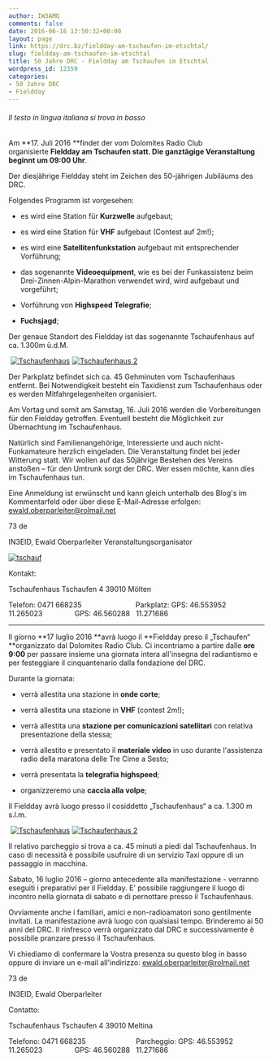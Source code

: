 ```yaml
---
author: IW3AMQ
comments: false
date: 2016-06-16 13:50:32+00:00
layout: page
link: https://drc.bz/fieldday-am-tschaufen-im-etschtal/
slug: fieldday-am-tschaufen-im-etschtal
title: 50 Jahre DRC - Fieldday am Tschaufen im Etschtal
wordpress_id: 12359
categories:
- 50 Jahre DRC
- Fieldday
---
```


###### _Il testo in lingua italiana si trova in basso_


Am **17. Juli 2016 **findet der vom Dolomites Radio Club organisierte **Fieldday am Tschaufen **statt. Die ganztägige Veranstaltung beginnt um** 09:00 Uhr**.

Der diesjährige Fieldday steht im Zeichen des 50-jährigen Jubiläums des DRC.

Folgendes Programm ist vorgesehen:



	
  * es wird eine Station für **Kurzwelle** aufgebaut;

	
  * es wird eine Station für **VHF** aufgebaut (Contest auf 2m!);

	
  * es wird eine **Satellitenfunkstation** aufgebaut mit entsprechender Vorführung;

	
  * das sogenannte **Videoequipment**, wie es bei der Funkassistenz beim Drei-Zinnen-Alpin-Marathon verwendet wird, wird aufgebaut und vorgeführt;

	
  * Vorführung von **Highspeed Telegrafie**;

	
  * **Fuchsjagd**;




Der genaue Standort des Fieldday ist das sogenannte Tschaufenhaus auf ca. 1.300m ü.d.M.




 [![Tschaufenhaus](https://drc.bz/wp-content/uploads/2016/06/Tschaufenhaus.jpg)](https://drc.bz/wp-content/uploads/2016/06/Tschaufenhaus.jpg) [![Tschaufenhaus 2](https://drc.bz/wp-content/uploads/2016/06/Tschaufenhaus-2.jpg)](https://drc.bz/wp-content/uploads/2016/06/Tschaufenhaus-2.jpg)




Der Parkplatz befindet sich ca. 45 Gehminuten vom Tschaufenhaus entfernt. Bei Notwendigkeit besteht ein Taxidienst zum Tschaufenhaus oder es werden Mitfahrgelegenheiten organisiert.


Am Vortag und somit am Samstag, 16. Juli 2016 werden die Vorbereitungen für den Fieldday getroffen. Eventuell besteht die Möglichkeit zur Übernachtung im Tschaufenhaus.

Natürlich sind Familienangehörige, Interessierte und auch nicht-Funkamateure herzlich eingeladen. Die Veranstaltung findet bei jeder Witterung statt. Wir wollen auf das 50jährige Bestehen des Vereins anstoßen – für den Umtrunk sorgt der DRC. Wer essen möchte, kann dies im Tschaufenhaus tun.

Eine Anmeldung ist erwünscht und kann gleich unterhalb des Blog's im Kommentarfeld oder über diese E-Mail-Adresse erfolgen: ewald.oberparleiter@rolmail.net

73 de

IN3EID, Ewald Oberparleiter
Veranstaltungsorganisator



[![tschauf](https://drc.bz/wp-content/uploads/2016/06/tschauf.jpg)](https://drc.bz/wp-content/uploads/2016/06/tschauf.jpg)



Kontakt:

Tschaufenhaus
Tschaufen 4
39010 Mölten

Telefon: 0471 668235                           Parkplatz:
GPS: 46.553952   11.265023                GPS: 46.560288   11.271686



* * *



Il giorno **17 luglio 2016 **avrà luogo il **Fieldday preso il „Tschaufen“ **organizzato dal Dolomites Radio Club. Ci incontriamo a partire dalle **ore 9:00** per passare insieme una giornata intera all'insegna del radiantismo e per festeggiare il cinquantenario dalla fondazione del DRC.

Durante la giornata:



	
  * verrà allestita una stazione in **onde corte**;

	
  * verrà allestita una stazione in **VHF** (contest 2m!);

	
  * verrà allestita una **stazione per comunicazioni satellitari** con relativa presentazione della stessa;

	
  * verrà allestito e presentato il **materiale video** in uso durante l'assistenza radio della maratona delle Tre Cime a Sesto;

	
  * verrà presentata la **telegrafia highspeed**;

	
  * organizzeremo una **caccia alla volpe**;


Il Fieldday avrà luogo presso il cosiddetto „Tschaufenhaus“ a ca. 1.300 m s.l.m.


 [![Tschaufenhaus](https://drc.bz/wp-content/uploads/2016/06/Tschaufenhaus.jpg)](https://drc.bz/wp-content/uploads/2016/06/Tschaufenhaus.jpg) [![Tschaufenhaus 2](https://drc.bz/wp-content/uploads/2016/06/Tschaufenhaus-2.jpg)](https://drc.bz/wp-content/uploads/2016/06/Tschaufenhaus-2.jpg)


Il relativo parcheggio si trova a ca. 45 minuti a piedi dal Tschaufenhaus. In caso di necessità è possibile usufruire di un servizio Taxi oppure di un passaggio in macchina.

Sabato, 16 luglio 2016 – giorno antecedente alla manifestazione - verranno eseguiti i preparativi per il Fieldday. E' possibile raggiungere il luogo di incontro nella giornata di sabato e di pernottare presso il Tschaufenhaus.

Ovviamente anche i familiari, amici e non-radioamatori sono gentilmente invitati. La manifestazione avrà luogo con qualsiasi tempo. Brinderemo ai 50 anni del DRC. Il rinfresco verrà organizzato dal DRC e successivamente è possibile pranzare presso il Tschaufenhaus.

Vi chiediamo di confermare la Vostra presenza su questo blog in basso oppure di inviare un e-mail all'indirizzo: ewald.oberparleiter@rolmail.net

73 de

IN3EID, Ewald Oberparleiter



Contatto:

Tschaufenhaus
Tschaufen 4
39010 Meltina

Telefono: 0471 668235                         Parcheggio:
GPS: 46.553952   11.265023                GPS: 46.560288   11.271686


